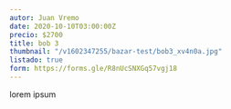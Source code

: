 ```yaml
---
autor: Juan Vremo
date: 2020-10-10T03:00:00Z
precio: $2700
title: bob 3
thumbnail: "/v1602347255/bazar-test/bob3_xv4n0a.jpg"
listado: true
form: https://forms.gle/R8nUcSNXGq57vgj18
---
```


lorem ipsum